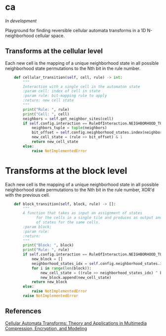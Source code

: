 # ca

*In development*

Playground for finding reversible cellular automata transforms in a 1D N-neighborhood cellular space.

## Transforms at the cellular level

Each new cell is the mapping of a unique neighborhood state in all possible neighborhood state permutations to the Nth bit in the rule number.

```python
    def cellular_transition(self, cell, rule) -> int:
        """
        Interaction with a single cell in the automaton state
        :param cell: index of cell in state
        :param rule: bit-mapping rule to apply
        :return: new cell state
        """
        print("Rule: ", rule)
        print("Cell: ", cell)
        neighbors = self.get_neighbor_sites(cell)
        if self.config.interaction == RuleOfInteraction.NEIGHBORHOOD_TO_RULE_BIT:
            neighbors_tuple = tuple(neighbors)
            bit_offset = self.config.neighborhood_states.index(neighbors_tuple)
            new_cell_state = (rule >> bit_offset) & 1
            return new_cell_state
        else:
            raise NotImplementedError
```

# Transforms at the block level

Each new cell is the mapping of a unique neighborhood state in all possible neighborhood state permutations to the Nth bit in the rule number, XOR'd with the previous cell.

```python
    def block_transition(self, block, rule) -> []:
        """
        A function that takes as input an assignment of states
              for the cells in a single tile and produces as output another assignment
              of states for the same cells.
        :param block:
        :param rule:
        :return:
        """
        print("Block: ", block)
        print("Rule: ", rule)
        if self.config.interaction == RuleOfInteraction.NEIGHBORHOOD_TO_RULE_BIT_PREVIOUS_CELL_XOR:
            new_block = []
            neighborhood_states_idx = self.config.neighborhood_states.index(block)
            for i in range(len(block)):
                new_cell_state = ((rule >> neighborhood_states_idx) ^ block[i-1]) & 1
                new_block.append(new_cell_state)
            return new_block
        else:
            raise NotImplementedError
        raise NotImplementedError
```


## References

[Cellular Automata Transforms: Theory and Applications in Multimedia Compression, Encryption, and Modeling](https://www.amazon.com/Cellular-Automata-Transforms-Applications-Compression/dp/0792378571)
